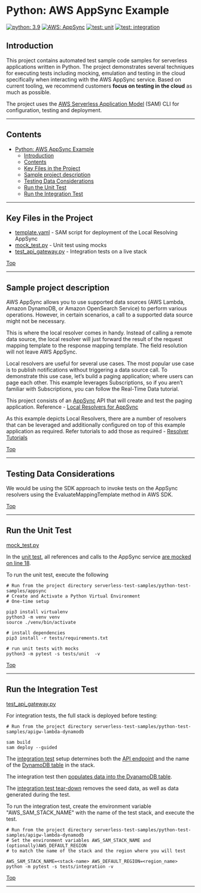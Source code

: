 # Python: AWS AppSync Example

[![python: 3.9](https://img.shields.io/badge/Python-3.9-green)](https://img.shields.io/badge/Python-3.9-green)
[![AWS: AppSync](https://img.shields.io/badge/%20-AppSync-red?logo=amazonaws
)](https://img.shields.io/badge/%20-AppSync-red?logo=amazonaws)
[![test: unit](https://img.shields.io/badge/Test-Unit-blue)](https://img.shields.io/badge/Test-Unit-blue)
[![test: integration](https://img.shields.io/badge/Test-Integration-yellow)](https://img.shields.io/badge/Test-Integration-yellow)

## Introduction

This project contains automated test sample code samples for serverless applications written in Python. The project demonstrates several techniques for executing tests including mocking, emulation and testing in the cloud specifically when interacting with the AWS AppSync service. Based on current tooling, we recommend customers **focus on testing in the cloud** as much as possible.

The project uses the [AWS Serverless Application Model](https://docs.aws.amazon.com/serverless-application-model/latest/developerguide/what-is-sam.html) (SAM) CLI for configuration, testing and deployment.

---

## Contents

- [Python: AWS AppSync Example](#python-aws-appsync-example)
  - [Introduction](#introduction)
  - [Contents](#contents)
  - [Key Files in the Project](#key-files-in-the-project)
  - [Sample project description](#sample-project-description)
  - [Testing Data Considerations](#testing-data-considerations)
  - [Run the Unit Test](#run-the-unit-test)
  - [Run the Integration Test](#run-the-integration-test)

---

## Key Files in the Project

- [template.yaml](template.yaml) - SAM script for deployment of the Local Resolving AppSync
- [mock_test.py](tests/unit/mock_test.py) - Unit test using mocks
- [test_api_gateway.py](tests/integration/test_api_gateway.py) - Integration tests on a live stack

[Top](#contents)

---

## Sample project description

AWS AppSync allows you to use supported data sources (AWS Lambda, Amazon DynamoDB, or Amazon OpenSearch Service) to perform various operations. However, in certain scenarios, a call to a supported data source might not be necessary.

This is where the local resolver comes in handy. Instead of calling a remote data source, the local resolver will just forward the result of the request mapping template to the response mapping template. The field resolution will not leave AWS AppSync.

Local resolvers are useful for several use cases. The most popular use case is to publish notifications without triggering a data source call. To demonstrate this use case, let’s build a paging application; where users can page each other. This example leverages Subscriptions, so if you aren’t familiar with Subscriptions, you can follow the Real-Time Data tutorial.

This project consists of an [AppSync](https://aws.amazon.com/appsync/) API that will create and test the paging application.
Reference - [Local Resolvers for AppSync](https://docs.aws.amazon.com/appsync/latest/devguide/tutorial-local-resolvers.html)

As this example depicts Local Resolvers, there are a number of resolvers that can be leveraged and additionally configured on top of this example application as required.
Refer tutorials to add those as required - [Resolver Tutorials](https://docs.aws.amazon.com/appsync/latest/devguide/tutorials.html)

[Top](#contents)

---

## Testing Data Considerations

We would be using the SDK approach to invoke tests on the AppSync resolvers using the EvaluateMappingTemplate method in AWS SDK.

[Top](#contents)

---

## Run the Unit Test

[mock_test.py](tests/unit/mock_test.py)

In the [unit test](tests/unit/mock_test.py), all references and calls to the AppSync service [are mocked on line 18](tests/unit/mock_test.py#L20).

To run the unit test, execute the following

```shell
# Run from the project directory serverless-test-samples/python-test-samples/appsync
# Create and Activate a Python Virtual Environment
# One-time setup

pip3 install virtualenv
python3 -m venv venv
source ./venv/bin/activate

# install dependencies
pip3 install -r tests/requirements.txt

# run unit tests with mocks
python3 -m pytest -s tests/unit  -v
```

[Top](#contents)

---

## Run the Integration Test

[test_api_gateway.py](tests/integration/test_api_gateway.py)

For integration tests, the full stack is deployed before testing:

```shell
# Run from the project directory serverless-test-samples/python-test-samples/apigw-lambda-dynamodb

sam build
sam deploy --guided
```

The [integration test](tests/integration/test_api_gateway.py) setup determines both the [API endpoint](tests/integration/test_api_gateway.py#L50-53) and the name of the [DynamoDB table](tests/integration/test_api_gateway.py#L56-58) in the stack.

The integration test then [populates data into the DyanamoDB table](tests/integration/test_api_gateway.py#L66-70).

The [integration test tear-down](tests/integration/test_api_gateway.py#L73-87) removes the seed data, as well as data generated during the test.

To run the integration test, create the environment variable "AWS_SAM_STACK_NAME" with the name of the test stack, and execute the test.

```shell
# Run from the project directory serverless-test-samples/python-test-samples/apigw-lambda-dynamodb
# Set the environment variables AWS_SAM_STACK_NAME and (optionally)AWS_DEFAULT_REGION
# to match the name of the stack and the region where you will test

AWS_SAM_STACK_NAME=<stack-name> AWS_DEFAULT_REGION=<region_name> python -m pytest -s tests/integration -v
```

[Top](#contents)

---
